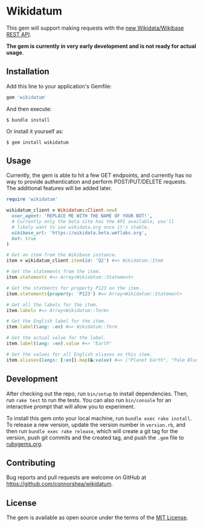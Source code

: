 # Wikidatum

This gem will support making requests with the [new Wikidata/Wikibase REST API](https://doc.wikimedia.org/Wikibase/master/js/rest-api/).

**The gem is currently in very early development and is not ready for actual usage**.

## Installation

Add this line to your application's Gemfile:

```ruby
gem 'wikidatum'
```

And then execute:

    $ bundle install

Or install it yourself as:

    $ gem install wikidatum

## Usage

Currently, the gem is able to hit a few GET endpoints, and currently has no way to provide authentication and perform POST/PUT/DELETE requests. The additional features will be added later.

```ruby
require 'wikidatum'

wikidatum_client = Wikidatum::Client.new(
  user_agent: 'REPLACE ME WITH THE NAME OF YOUR BOT!',
  # Currently only the beta site has the API available, you'll
  # likely want to use wikidata.org once it's stable.
  wikibase_url: 'https://wikidata.beta.wmflabs.org',
  bot: true
)

# Get an item from the Wikibase instance.
item = wikidatum_client.item(id: 'Q2') #=> Wikidatum::Item

# Get the statements from the item.
item.statements #=> Array<Wikidatum::Statement>

# Get the statments for property P123 on the item.
item.statements(property: 'P123') #=> Array<Wikidatum::Statement>

# Get all the labels for the item.
item.labels #=> Array<Wikidatum::Term>

# Get the English label for the item.
item.label(lang: :en) #=> Wikidatum::Term

# Get the actual value for the label.
item.label(lang: :en).value #=> "Earth"

# Get the values for all English aliases on this item.
item.aliases(langs: [:en]).map(&:value) #=> ["Planet Earth", "Pale Blue Dot"]
```

## Development

After checking out the repo, run `bin/setup` to install dependencies. Then, run `rake test` to run the tests. You can also run `bin/console` for an interactive prompt that will allow you to experiment.

To install this gem onto your local machine, run `bundle exec rake install`. To release a new version, update the version number in `version.rb`, and then run `bundle exec rake release`, which will create a git tag for the version, push git commits and the created tag, and push the `.gem` file to [rubygems.org](https://rubygems.org).

## Contributing

Bug reports and pull requests are welcome on GitHub at https://github.com/connorshea/wikidatum.

## License

The gem is available as open source under the terms of the [MIT License](https://opensource.org/licenses/MIT).
